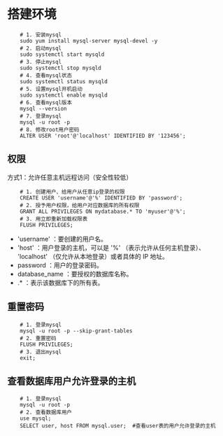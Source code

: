 # 搭建环境
```shell
    # 1. 安装mysql
    sudo yum install mysql-server mysql-devel -y
    # 2. 启动mysql
    sudo systemctl start mysqld
    # 3. 停止mysql
    sudo systemctl stop mysqld
    # 4. 查看mysql状态
    sudo systemctl status mysqld
    # 5. 设置mysql开机启动
    sudo systemctl enable mysqld
    # 6. 查看mysql版本
    mysql --version
    # 7. 登录mysql
    mysql -u root -p
    # 8. 修改root用户密码
    ALTER USER 'root'@'localhost' IDENTIFIED BY '123456';
```

## 权限
方式1：允许任意主机远程访问（安全性较低）
```shell
    # 1. 创建用户、给用户从任意ip登录的权限
    CREATE USER 'username'@'%' IDENTIFIED BY 'password';
    # 2. 授予用户权限，给用户对应数据库的所有权限
    GRANT ALL PRIVILEGES ON mydatabase.* TO 'myuser'@'%';
    # 3. 用立即重新加载权限表
    FLUSH PRIVILEGES;
```
- 'username' ：要创建的用户名。
- 'host' ：用户登录的主机，可以是 '%' （表示允许从任何主机登录）、 'localhost' （仅允许从本地登录）或者具体的 IP 地址。
- password ：用户的登录密码。
- database_name ：要授权的数据库名称。
- .* ：表示该数据库下的所有表。

## 重置密码
```shell
    # 1. 登录mysql
    mysql -u root -p --skip-grant-tables
    # 2. 重置密码
    FLUSH PRIVILEGES;
    # 3. 退出mysql
    exit;
```

## 查看数据库用户允许登录的主机
```shell
    # 1. 登录mysql
    mysql -u root -p
    # 2. 查看数据库用户
    use mysql;
    SELECT user, host FROM mysql.user;  #查看user表的用户允许登录的主机
```